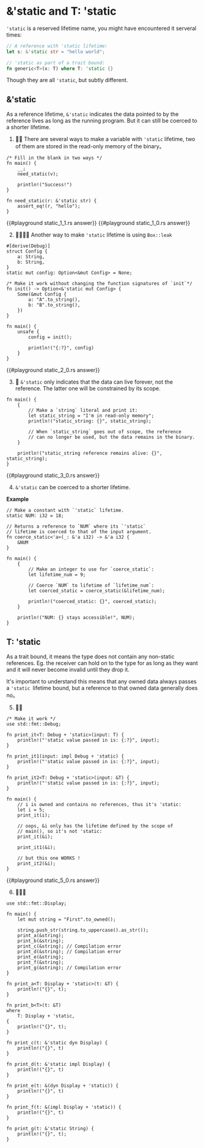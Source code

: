 # &'static and T: 'static

`'static` is a reserved lifetime name, you might have encountered it serveral times:

```rust
// A reference with 'static lifetime:
let s: &'static str = "hello world";

// 'static as part of a trait bound:
fn generic<T>(x: T) where T: 'static {}
```

Though they are all `'static`, but subtly different.

## &'static

As a reference lifetime, `&'static` indicates the data pointed to by the reference lives as long as the running program. But it can still be coerced to a shorter lifetime.

1. 🌟🌟 There are several ways to make a variable with `'static` lifetime, two of them are stored in the read-only memory of the binary。

```rust,editable
/* Fill in the blank in two ways */
fn main() {
    __;
    need_static(v);

    println!("Success!")
}

fn need_static(r: &'static str) {
    assert_eq!(r, "hello");
}
```

{{#playground static_1_1.rs answer}}
{{#playground static_1_0.rs answer}}

2. 🌟🌟🌟🌟 Another way to make `'static` lifetime is using `Box::leak`

```rust,editable
#[derive(Debug)]
struct Config {
    a: String,
    b: String,
}
static mut config: Option<&mut Config> = None;

/* Make it work without changing the function signatures of `init`*/
fn init() -> Option<&'static mut Config> {
    Some(&mut Config {
        a: "A".to_string(),
        b: "B".to_string(),
    })
}

fn main() {
    unsafe {
        config = init();

        println!("{:?}", config)
    }
}
```

{{#playground static_2_0.rs answer}}

3. 🌟 `&'static` only indicates that the data can live forever, not the reference. The latter one will be constrained by its scope.

```rust,editable
fn main() {
    {
        // Make a `string` literal and print it:
        let static_string = "I'm in read-only memory";
        println!("static_string: {}", static_string);

        // When `static_string` goes out of scope, the reference
        // can no longer be used, but the data remains in the binary.
    }

    println!("static_string reference remains alive: {}", static_string);
}
```

{{#playground static_3_0.rs answer}}

4. `&'static` can be coerced to a shorter lifetime.

**Example**

```rust,editable
// Make a constant with `'static` lifetime.
static NUM: i32 = 18;

// Returns a reference to `NUM` where its `'static`
// lifetime is coerced to that of the input argument.
fn coerce_static<'a>(_: &'a i32) -> &'a i32 {
    &NUM
}

fn main() {
    {
        // Make an integer to use for `coerce_static`:
        let lifetime_num = 9;

        // Coerce `NUM` to lifetime of `lifetime_num`:
        let coerced_static = coerce_static(&lifetime_num);

        println!("coerced_static: {}", coerced_static);
    }

    println!("NUM: {} stays accessible!", NUM);
}
```

## T: 'static

As a trait bound, it means the type does not contain any non-static references. Eg. the receiver can hold on to the type for as long as they want and it will never become invalid until they drop it.

It's important to understand this means that any owned data always passes a `'static `lifetime bound, but a reference to that owned data generally does no。

5. 🌟🌟

```rust,editable
/* Make it work */
use std::fmt::Debug;

fn print_it<T: Debug + 'static>(input: T) {
    println!("'static value passed in is: {:?}", input);
}

fn print_it1(input: impl Debug + 'static) {
    println!("'static value passed in is: {:?}", input);
}

fn print_it2<T: Debug + 'static>(input: &T) {
    println!("'static value passed in is: {:?}", input);
}

fn main() {
    // i is owned and contains no references, thus it's 'static:
    let i = 5;
    print_it(i);

    // oops, &i only has the lifetime defined by the scope of
    // main(), so it's not 'static:
    print_it(&i);

    print_it1(&i);

    // but this one WORKS !
    print_it2(&i);
}
```

{{#playground static_5_0.rs answer}}

6. 🌟🌟🌟

```rust,editable
use std::fmt::Display;

fn main() {
    let mut string = "First".to_owned();

    string.push_str(string.to_uppercase().as_str());
    print_a(&string);
    print_b(&string);
    print_c(&string); // Compilation error
    print_d(&string); // Compilation error
    print_e(&string);
    print_f(&string);
    print_g(&string); // Compilation error
}

fn print_a<T: Display + 'static>(t: &T) {
    println!("{}", t);
}

fn print_b<T>(t: &T)
where
    T: Display + 'static,
{
    println!("{}", t);
}

fn print_c(t: &'static dyn Display) {
    println!("{}", t)
}

fn print_d(t: &'static impl Display) {
    println!("{}", t)
}

fn print_e(t: &(dyn Display + 'static)) {
    println!("{}", t)
}

fn print_f(t: &(impl Display + 'static)) {
    println!("{}", t)
}

fn print_g(t: &'static String) {
    println!("{}", t);
}
```
